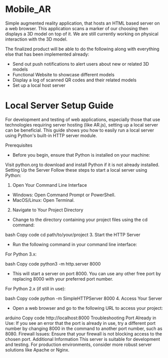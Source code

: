 # Mobile_AR

Simple augmented reality application, that hosts an HTML based server on a web browser. This application scans a marker of our choosing then displays a 3D model on top of it. We are still currently working on physical interaction with the 3D model. 

The finalized product will be able to do the following along with everything else that has been implemented already:
* Send out push notifications to alert users about new or related 3D models
* Functional Website to showcase different models
* Display a log of scanned QR codes and their related models
* Set up a local host server

# Local Server Setup Guide
For development and testing of web applications, especially those that use technologies requiring server hosting (like AR.js), setting up a local server can be beneficial. This guide shows you how to easily run a local server using Python's built-in HTTP server module.

Prerequisites
* Before you begin, ensure that Python is installed on your machine:

Visit python.org to download and install Python if it is not already installed.
Setting Up the Server
Follow these steps to start a local server using Python:

1. Open Your Command Line Interface
* Windows: Open Command Prompt or PowerShell.
* MacOS/Linux: Open Terminal.
2. Navigate to Your Project Directory
* Change to the directory containing your project files using the cd command:

bash
Copy code
cd path/to/your/project
3. Start the HTTP Server
* Run the following command in your command line interface:

For Python 3.x:

bash
Copy code
python3 -m http.server 8000
* This will start a server on port 8000. You can use any other free port by replacing 8000 with your preferred port number.

For Python 2.x (if still in use):

bash
Copy code
python -m SimpleHTTPServer 8000
4. Access Your Server
* Open a web browser and go to the following URL to access your project:

arduino
Copy code
http://localhost:8000
Troubleshooting
Port Already in Use: If you see an error that the port is already in use, try a different port number by changing 8000 in the command to another port number, such as 8080.
Firewall Issues: Ensure that your firewall is not blocking access to the chosen port.
Additional Information
This server is suitable for development and testing. For production environments, consider more robust server solutions like Apache or Nginx.

